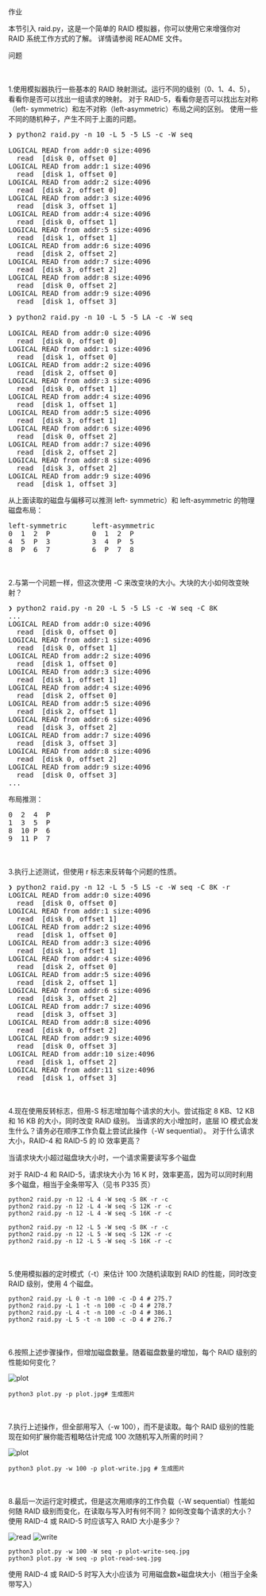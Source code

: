 作业

本节引入 raid.py，这是一个简单的 RAID 模拟器，你可以使用它来增强你对 RAID 系统工作方式的了解。
详情请参阅 README 文件。

问题

<br/>
<br/>
1.使用模拟器执行一些基本的 RAID 映射测试。运行不同的级别（0、1、4、5），看看你是否可以找出一组请求的映射。
对于 RAID-5，看看你是否可以找出左对称（left- symmetric）和左不对称（left-asymmetric）布局之间的区别。
使用一些不同的随机种子，产生不同于上面的问题。

<pre>
❯ python2 raid.py -n 10 -L 5 -5 LS -c -W seq

LOGICAL READ from addr:0 size:4096
  read  [disk 0, offset 0]   
LOGICAL READ from addr:1 size:4096
  read  [disk 1, offset 0]   
LOGICAL READ from addr:2 size:4096
  read  [disk 2, offset 0]   
LOGICAL READ from addr:3 size:4096
  read  [disk 3, offset 1]   
LOGICAL READ from addr:4 size:4096
  read  [disk 0, offset 1]   
LOGICAL READ from addr:5 size:4096
  read  [disk 1, offset 1]   
LOGICAL READ from addr:6 size:4096
  read  [disk 2, offset 2]   
LOGICAL READ from addr:7 size:4096
  read  [disk 3, offset 2]   
LOGICAL READ from addr:8 size:4096
  read  [disk 0, offset 2]   
LOGICAL READ from addr:9 size:4096
  read  [disk 1, offset 3]  

❯ python2 raid.py -n 10 -L 5 -5 LA -c -W seq

LOGICAL READ from addr:0 size:4096
  read  [disk 0, offset 0]   
LOGICAL READ from addr:1 size:4096
  read  [disk 1, offset 0]   
LOGICAL READ from addr:2 size:4096
  read  [disk 2, offset 0]   
LOGICAL READ from addr:3 size:4096
  read  [disk 0, offset 1]   
LOGICAL READ from addr:4 size:4096
  read  [disk 1, offset 1]   
LOGICAL READ from addr:5 size:4096
  read  [disk 3, offset 1]   
LOGICAL READ from addr:6 size:4096
  read  [disk 0, offset 2]   
LOGICAL READ from addr:7 size:4096
  read  [disk 2, offset 2]   
LOGICAL READ from addr:8 size:4096
  read  [disk 3, offset 2]   
LOGICAL READ from addr:9 size:4096
  read  [disk 1, offset 3] 
</pre>

从上面读取的磁盘与偏移可以推测 left- symmetric）和 left-asymmetric 的物理磁盘布局：
<pre>
left-symmetric      left-asymmetric
0  1  2  P          0  1  2  P
4  5  P  3          3  4  P  5
8  P  6  7          6  P  7  8
</pre>
 

<br/>
<br/>
2.与第一个问题一样，但这次使用 -C 来改变块的大小。大块的大小如何改变映射？

<pre>
❯ python2 raid.py -n 20 -L 5 -5 LS -c -W seq -C 8K
...
LOGICAL READ from addr:0 size:4096
  read  [disk 0, offset 0]   
LOGICAL READ from addr:1 size:4096
  read  [disk 0, offset 1]   
LOGICAL READ from addr:2 size:4096
  read  [disk 1, offset 0]   
LOGICAL READ from addr:3 size:4096
  read  [disk 1, offset 1]   
LOGICAL READ from addr:4 size:4096
  read  [disk 2, offset 0]   
LOGICAL READ from addr:5 size:4096
  read  [disk 2, offset 1]   
LOGICAL READ from addr:6 size:4096
  read  [disk 3, offset 2]   
LOGICAL READ from addr:7 size:4096
  read  [disk 3, offset 3]   
LOGICAL READ from addr:8 size:4096
  read  [disk 0, offset 2]   
LOGICAL READ from addr:9 size:4096
  read  [disk 0, offset 3]  
... 
</pre>

布局推测：
<pre>
0  2  4  P
1  3  5  P
8  10 P  6
9  11 P  7
</pre>

<br/>
<br/>
3.执行上述测试，但使用 r 标志来反转每个问题的性质。

<pre>
❯ python2 raid.py -n 12 -L 5 -5 LS -c -W seq -C 8K -r
LOGICAL READ from addr:0 size:4096
  read  [disk 0, offset 0]   
LOGICAL READ from addr:1 size:4096
  read  [disk 0, offset 1]   
LOGICAL READ from addr:2 size:4096
  read  [disk 1, offset 0]   
LOGICAL READ from addr:3 size:4096
  read  [disk 1, offset 1]   
LOGICAL READ from addr:4 size:4096
  read  [disk 2, offset 0]   
LOGICAL READ from addr:5 size:4096
  read  [disk 2, offset 1]   
LOGICAL READ from addr:6 size:4096
  read  [disk 3, offset 2]   
LOGICAL READ from addr:7 size:4096
  read  [disk 3, offset 3]   
LOGICAL READ from addr:8 size:4096
  read  [disk 0, offset 2]   
LOGICAL READ from addr:9 size:4096
  read  [disk 0, offset 3]   
LOGICAL READ from addr:10 size:4096
  read  [disk 1, offset 2] 
LOGICAL READ from addr:11 size:4096
  read  [disk 1, offset 3] 
</pre>

<br/>
<br/>
4.现在使用反转标志，但用-S 标志增加每个请求的大小。尝试指定 8 KB、12 KB 和 16 KB 的大小，同时改变 RAID 级别。
当请求的大小增加时，底层 IO 模式会发生什么？请务必在顺序工作负载上尝试此操作（-W sequential）。
对于什么请求大小，RAID-4 和 RAID-5 的 I0 效率更高？

当请求块大小超过磁盘块大小时，一个请求需要读写多个磁盘

对于 RAID-4 和 RAID-5，请求块大小为 16 K 时，效率更高，因为可以同时利用多个磁盘，相当于全条带写入（见书 P335 页）

```shell script
python2 raid.py -n 12 -L 4 -W seq -S 8K -r -c 
python2 raid.py -n 12 -L 4 -W seq -S 12K -r -c
python2 raid.py -n 12 -L 4 -W seq -S 16K -r -c

python2 raid.py -n 12 -L 5 -W seq -S 8K -r -c 
python2 raid.py -n 12 -L 5 -W seq -S 12K -r -c
python2 raid.py -n 12 -L 5 -W seq -S 16K -r -c
```

<br/>
<br/>
5.使用模拟器的定时模式（-t）来估计 100 次随机读取到 RAID 的性能，同时改变 RAID 级别，使用 4 个磁盘。

```shell script
python2 raid.py -L 0 -t -n 100 -c -D 4 # 275.7
python2 raid.py -L 1 -t -n 100 -c -D 4 # 278.7
python2 raid.py -L 4 -t -n 100 -c -D 4 # 386.1
python2 raid.py -L 5 -t -n 100 -c -D 4 # 276.7
```

<br/>
<br/>
6.按照上述步骤操作，但增加磁盘数量。随着磁盘数量的增加，每个 RAID 级别的性能如何变化？

![plot](./plot.jpg)

```shell script
python3 plot.py -p plot.jpg# 生成图片
```

<br/>
<br/>
7.执行上述操作，但全部用写入（-w 100），而不是读取。每个 RAID 级别的性能现在如何扩展你能否粗略估计完成 100 次随机写入所需的时间？

![plot](./plot-write.jpg)

```shell script
python3 plot.py -w 100 -p plot-write.jpg # 生成图片
```

<br/>
<br/>
8.最后一次运行定时模式，但是这次用顺序的工作负载（-W sequential）性能如何随 RAID 级别而变化，在读取与写入时有何不同？
如何改变每个请求的大小？使用 RAID-4 或 RAID-5 时应该写入 RAID 大小是多少？


![read](./plot-read-seq.jpg)
![write](./plot-write-seq.jpg)

```shell script
python3 plot.py -w 100 -W seq -p plot-write-seq.jpg 
python3 plot.py -W seq -p plot-read-seq.jpg 
```

使用 RAID-4 或 RAID-5 时写入大小应该为 可用磁盘数×磁盘块大小（相当于全条带写入）